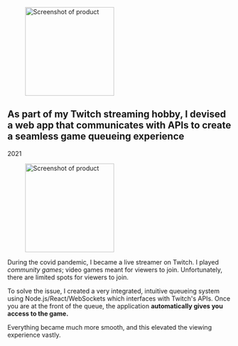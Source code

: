 <figure class="figure-epjb figure-non-main" aria-hidden="true">
	<img src="{{ '/assets/gtgg-screenshot.png' | url }}" width="200" alt="Screenshot of product" />
</figure>

## As part of my Twitch streaming hobby, I devised a web app that communicates with APIs to create a seamless game queueing experience

<p class="meta">2021</p>

<figure class="figure-epjb figure-main">
	<img src="{{ '/assets/gtgg-screenshot.png' | url }}" width="200" alt="Screenshot of product" />
</figure>

During the covid pandemic, I became a live streamer on Twitch. I played _community games_; video games meant for viewers to join. Unfortunately, there are limited spots for viewers to join.

To solve the issue, I created a very integrated, intuitive queueing system using Node.js/React/WebSockets which interfaces with Twitch's APIs. Once you are at the front of the queue, the application **automatically gives you access to the game.**

Everything became much more smooth, and this elevated the viewing experience vastly.
